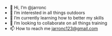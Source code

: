 - 👋 Hi, I’m @jarronc
- 👀 I’m interested in all things outdoors
- 🌱 I’m currently learning how to better my skills
- 💞️ I’m looking to collaborate on all things training
- 📫 How to reach me jarronc123@gmail.com

<!---
jarronc/jarronc is a ✨ special ✨ repository because its `README.md` (this file) appears on your GitHub profile.
You can click the Preview link to take a look at your changes.
--->
